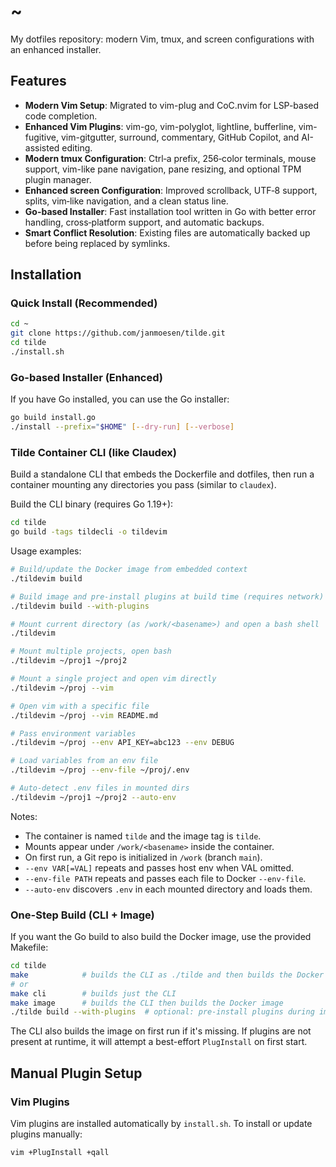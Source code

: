# ~
My dotfiles repository: modern Vim, tmux, and screen configurations with an enhanced installer.

## Features

- **Modern Vim Setup**: Migrated to vim-plug and CoC.nvim for LSP-based code completion.
- **Enhanced Vim Plugins**: vim-go, vim-polyglot, lightline, bufferline, vim-fugitive, vim-gitgutter, surround, commentary, GitHub Copilot, and AI-assisted editing.
- **Modern tmux Configuration**: Ctrl‑a prefix, 256‑color terminals, mouse support, vim-like pane navigation, pane resizing, and optional TPM plugin manager.
- **Enhanced screen Configuration**: Improved scrollback, UTF‑8 support, splits, vim‑like navigation, and a clean status line.
- **Go-based Installer**: Fast installation tool written in Go with better error handling, cross‑platform support, and automatic backups.
- **Smart Conflict Resolution**: Existing files are automatically backed up before being replaced by symlinks.

## Installation

### Quick Install (Recommended)

```bash
cd ~
git clone https://github.com/janmoesen/tilde.git
cd tilde
./install.sh
```

### Go-based Installer (Enhanced)

If you have Go installed, you can use the Go installer:

```bash
go build install.go
./install --prefix="$HOME" [--dry-run] [--verbose]
```

### Tilde Container CLI (like Claudex)

Build a standalone CLI that embeds the Dockerfile and dotfiles, then run a container mounting any directories you pass (similar to `claudex`).

Build the CLI binary (requires Go 1.19+):

```bash
cd tilde
go build -tags tildecli -o tildevim
```

Usage examples:

```bash
# Build/update the Docker image from embedded context
./tildevim build

# Build image and pre-install plugins at build time (requires network)
./tildevim build --with-plugins

# Mount current directory (as /work/<basename>) and open a bash shell
./tildevim

# Mount multiple projects, open bash
./tildevim ~/proj1 ~/proj2

# Mount a single project and open vim directly
./tildevim ~/proj --vim

# Open vim with a specific file
./tildevim ~/proj --vim README.md

# Pass environment variables
./tildevim ~/proj --env API_KEY=abc123 --env DEBUG

# Load variables from an env file
./tildevim ~/proj --env-file ~/proj/.env

# Auto-detect .env files in mounted dirs
./tildevim ~/proj1 ~/proj2 --auto-env
```

Notes:
- The container is named `tilde` and the image tag is `tilde`.
- Mounts appear under `/work/<basename>` inside the container.
- On first run, a Git repo is initialized in `/work` (branch `main`).
- `--env VAR[=VAL]` repeats and passes host env when VAL omitted.
- `--env-file PATH` repeats and passes each file to Docker `--env-file`.
- `--auto-env` discovers `.env` in each mounted directory and loads them.

### One-Step Build (CLI + Image)

If you want the Go build to also build the Docker image, use the provided Makefile:

```bash
cd tilde
make            # builds the CLI as ./tilde and then builds the Docker image via ./tilde build
# or
make cli        # builds just the CLI
make image      # builds the CLI then builds the Docker image
./tilde build --with-plugins  # optional: pre-install plugins during image build
```

The CLI also builds the image on first run if it's missing. If plugins are not present at runtime, it will attempt a best-effort `PlugInstall` on first start.

## Manual Plugin Setup

### Vim Plugins

Vim plugins are installed automatically by `install.sh`. To install or update plugins manually:

```bash
vim +PlugInstall +qall
```
